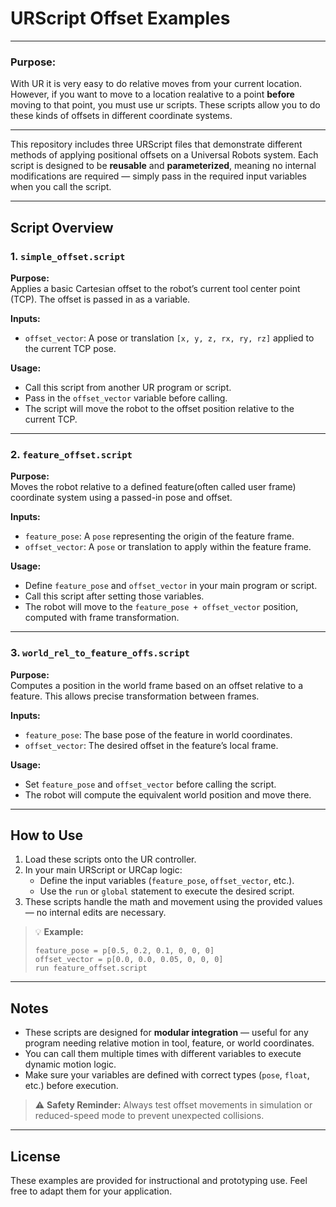 # URScript Offset Examples

---

### Purpose:
With UR it is very easy to do relative moves from your current location. However, if you want to move to a location realative to a point **before** moving to that point, you must use ur scripts. These scripts allow you to do these kinds of offsets in different coordinate systems.

---

This repository includes three URScript files that demonstrate different methods of applying positional offsets on a Universal Robots system. Each script is designed to be **reusable** and **parameterized**, meaning no internal modifications are required — simply pass in the required input variables when you call the script.

---

## Script Overview

### 1. `simple_offset.script`

**Purpose:**  
Applies a basic Cartesian offset to the robot’s current tool center point (TCP). The offset is passed in as a variable.

**Inputs:**
- `offset_vector`: A pose or translation `[x, y, z, rx, ry, rz]` applied to the current TCP pose.

**Usage:**
- Call this script from another UR program or script.
- Pass in the `offset_vector` variable before calling.
- The script will move the robot to the offset position relative to the current TCP.

---

### 2. `feature_offset.script`

**Purpose:**  
Moves the robot relative to a defined feature(often called user frame) coordinate system using a passed-in pose and offset.

**Inputs:**
- `feature_pose`: A `pose` representing the origin of the feature frame.
- `offset_vector`: A `pose` or translation to apply within the feature frame.

**Usage:**
- Define `feature_pose` and `offset_vector` in your main program or script.
- Call this script after setting those variables.
- The robot will move to the `feature_pose + offset_vector` position, computed with frame transformation.

---

### 3. `world_rel_to_feature_offs.script`

**Purpose:**  
Computes a position in the world frame based on an offset relative to a feature. This allows precise transformation between frames.

**Inputs:**
- `feature_pose`: The base pose of the feature in world coordinates.
- `offset_vector`: The desired offset in the feature’s local frame.

**Usage:**
- Set `feature_pose` and `offset_vector` before calling the script.
- The robot will compute the equivalent world position and move there.

---

## How to Use

1. Load these scripts onto the UR controller.
2. In your main URScript or URCap logic:
    - Define the input variables (`feature_pose`, `offset_vector`, etc.).
    - Use the `run` or `global` statement to execute the desired script.
3. These scripts handle the math and movement using the provided values — no internal edits are necessary.

> 💡 **Example:**
> ```ur
> feature_pose = p[0.5, 0.2, 0.1, 0, 0, 0]
> offset_vector = p[0.0, 0.0, 0.05, 0, 0, 0]
> run feature_offset.script
> ```

---

## Notes

- These scripts are designed for **modular integration** — useful for any program needing relative motion in tool, feature, or world coordinates.
- You can call them multiple times with different variables to execute dynamic motion logic.
- Make sure your variables are defined with correct types (`pose`, `float`, etc.) before execution.

> ⚠️ **Safety Reminder:** Always test offset movements in simulation or reduced-speed mode to prevent unexpected collisions.

---

## License

These examples are provided for instructional and prototyping use. Feel free to adapt them for your application.
